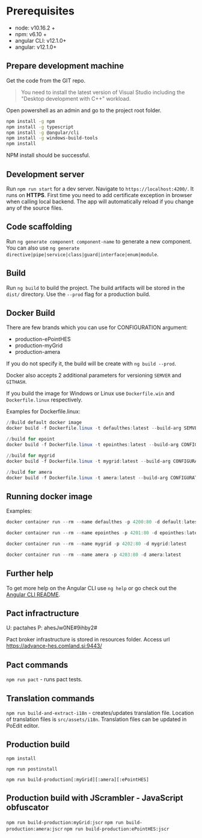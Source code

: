 # Prerequisites

- node: v10.16.2 +
- npm: v6.10 +
- angular CLI: v12.1.0+
- angular: v12.1.0+

## Prepare development machine

Get the code from the GIT repo.

> You need to install the latest version of Visual Studio including the "Desktop development with C++" workload.

Open powershell as an admin and go to the project root folder.

```bash
npm install -g npm
npm install -g typescript
npm install -g @angular/cli
npm install -g windows-build-tools
npm install
```

NPM install should be successful.

## Development server

Run `npm run start` for a dev server. Navigate to `https://localhost:4200/`. It runs on **HTTPS**. First time you need
to add certificate exception in browser when calling local backend. The app will automatically reload if you change any
of the source files.

## Code scaffolding

Run `ng generate component component-name` to generate a new component. You can also
use `ng generate directive|pipe|service|class|guard|interface|enum|module`.

## Build

Run `ng build` to build the project. The build artifacts will be stored in the `dist/` directory. Use the `--prod` flag
for a production build.

## Docker Build

There are few brands which you can use for CONFIGURATION argument:

- production-ePointHES
- production-myGrid
- production-amera

If you do not specify it, the build will be create with `ng build --prod`.

Docker also accepts 2 additional parameters for versioning `SEMVER` and `GITHASH`.

If you build the image for Windows or Linux use `Dockerfile.win` and `Dockerfile.linux` respectively.

Examples for Dockerfile.linux:

```powershell
//Build default docker image
docker build -f Dockerfile.linux -t defaulthes:latest --build-arg SEMVER=1.0 --build-arg GITHASH=f346534 .

//build for epoint
docker build -f Dockerfile.linux -t epointhes:latest --build-arg CONFIGURATION=production-ePointHES --build-arg SEMVER=1.0 --build-arg GITHASH=f346534 .

//build for mygrid
docker build -f Dockerfile.linux -t mygrid:latest --build-arg CONFIGURATION=production-myGrid --build-arg SEMVER=1.0 --build-arg GITHASH=f346534 .

//build for amera
docker build -f Dockerfile.linux -t amera:latest --build-arg CONFIGURATION=production-amera --build-arg SEMVER=1.0 --build-arg GITHASH=f346534 .
```

## Running docker image

Examples:

```powershell
docker container run --rm --name defaulthes -p 4200:80 -d default:latest

docker container run --rm --name epointhes -p 4201:80 -d epointhes:latest

docker container run --rm --name mygrid -p 4202:80 -d mygrid:latest

docker container run --rm --name amera -p 4203:80 -d amera:latest
```

## Further help

To get more help on the Angular CLI use `ng help` or go check out
the [Angular CLI README](https://github.com/angular/angular-cli/blob/master/README.md).

## Pact infractructure

U: pactahes P: ahesJw0NE#9ihby2#

Pact broker infrastructure is stored in resources folder. Access url  https://advance-hes.comland.si:9443/

## Pact commands

`npm run pact` - runs pact tests.

## Translation commands

`npm run build-and-extract-i18n` - creates/updates translation file. Location of translation files is `src/assets/i18n`.
Translation files can be updated in PoEdit editor.

## Production build

`npm install`

`npm run postinstall`

`npm run build-production[:myGrid][:amera][:ePointHES]`

## Production build with JScrambler - JavaScript obfuscator

`npm run build-production:myGrid:jscr`
`npm run build-production:amera:jscr`
`npm run build-production:ePointHES:jscr`
